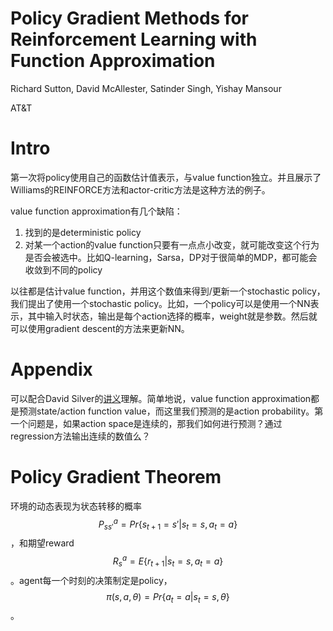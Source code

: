 # Policy Gradient Methods for Reinforcement Learning with Function Approximation

Richard Sutton, David McAllester, Satinder Singh, Yishay Mansour

AT&T

# Intro

第一次将policy使用自己的函数估计值表示，与value function独立。并且展示了Williams的REINFORCE方法和actor-critic方法是这种方法的例子。

value function approximation有几个缺陷：
1. 找到的是deterministic policy
2. 对某一个action的value function只要有一点点小改变，就可能改变这个行为是否会被选中。比如Q-learning，Sarsa，DP对于很简单的MDP，都可能会收敛到不同的policy

以往都是估计value function，并用这个数值来得到/更新一个stochastic policy，我们提出了使用一个stochastic policy。比如，一个policy可以是使用一个NN表示，其中输入时状态，输出是每个action选择的概率，weight就是参数。然后就可以使用gradient descent的方法来更新NN。

# Appendix

可以配合David Silver的[讲义](http://www0.cs.ucl.ac.uk/staff/d.silver/web/Teaching_files/FA.pdf)理解。简单地说，value function approximation都是预测state/action function value，而这里我们预测的是action probability。第一个问题是，如果action space是连续的，那我们如何进行预测？通过regression方法输出连续的数值么？

# Policy Gradient Theorem

环境的动态表现为状态转移的概率$$P_{ss'}^a = Pr\{ s_{t+1}=s' | s_t=s, a_t=a \} $$，和期望reward $$R_s^a = E\{ r_{t+1} | s_t=s, a_t=a \} $$。agent每一个时刻的决策制定是policy，$$\pi(s,a,\theta) = Pr\{a_t=a|s_t=s,\theta \} $$。